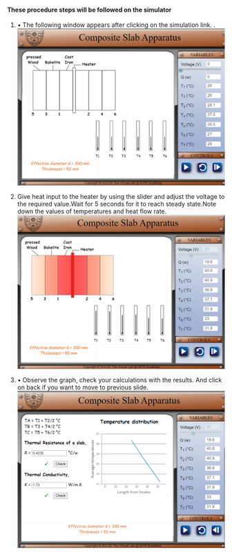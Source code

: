 #### These procedure steps will be followed on the simulator

1. •	The following window appears after clicking on the simulation link. .<br>
![alt text](images/11.png)<br>

2. Give heat input to the heater by using the slider and adjust the voltage to the required value.Wait for 5 seconds for it to reach steady state.Note down the values of temperatures and heat flow rate.<br>
![alt text](images/22.png)<br>

3. •	Observe the graph, check your calculations with the results. And click on back if you want to move to previous slide.<br>
![alt text](images/33.png)<br>
